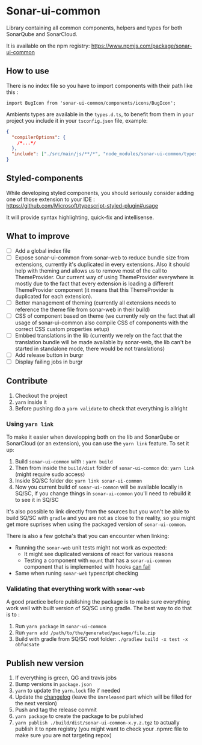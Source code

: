 # Sonar-ui-common

Library containing all common components, helpers and types for both SonarQube and SonarCloud.

It is available on the npm registry: https://www.npmjs.com/package/sonar-ui-common

## How to use

There is no index file so you have to import components with their path like this :

```Ts
import BugIcon from 'sonar-ui-common/components/icons/BugIcon';
```

Ambients types are available in the `types.d.ts`, to benefit from them in your project you include it in your `tsconfig.json` file, example:

```json
{
  "compilerOptions": {
    /*...*/
  },
  "include": ["./src/main/js/**/*", "node_modules/sonar-ui-common/types.d.ts"]
}
```

## Styled-components

While developing styled components, you should seriously consider adding one of those extension to your IDE : https://github.com/Microsoft/typescript-styled-plugin#usage

It will provide syntax highlighting, quick-fix and intellisense.

## What to improve

- [ ] Add a global index file
- [ ] Expose sonar-ui-common from sonar-web to reduce bundle size from extensions, currently it's duplicated in every extensions. Also it should help with theming and allows us to remove most of the call to ThemeProvider. Our current way of using ThemeProvider everywhere is mostly due to the fact that every extension is loading a different ThemeProvider component (it means that this ThemeProvider is duplicated for each extension).
- [ ] Better management of theming (currently all extensions needs to reference the theme file from sonar-web in their build)
- [ ] CSS of component based on theme (we currently rely on the fact that all usage of sonar-ui-common also compile CSS of components with the correct CSS custom properties setup)
- [ ] Embbed translations in the lib (currently we rely on the fact that the translation bundle will be made available by sonar-web, the lib can't be started in standalone mode, there would be not translations)
- [ ] Add release button in burgr
- [ ] Display failing jobs in burgr

## Contribute

1. Checkout the project
2. `yarn` inside it
3. Before pushing do a `yarn validate` to check that everything is allright

### Using `yarn link`
To make it easier when developping both on the lib and SonarQube or SonarCloud (or an extension), you can use the `yarn link` feature.
To set it up:

  1. Build `sonar-ui-common` with : `yarn build`
  2. Then from inside the `build/dist` folder of `sonar-ui-common` do: `yarn link` (might require sudo access)
  3. Inside SQ/SC folder do: `yarn link sonar-ui-common`
  4. Now you current build of `sonar-ui-common` will be available locally in SQ/SC, if you change things in `sonar-ui-common` you'll need to rebuild it to see it in SQ/SC

It's also possible to link directly from the sources but you won't be able to build SQ/SC with `gradle` and you are not as close to the reality, so you might get more suprises when using the packaged version of `sonar-ui-common`.

There is also a few gotcha's that you can encounter when linking: 
* Running the `sonar-web` unit tests might not work as expected:
  * It might see duplicated versions of react for various reasons
  * Testing a component with `mount` that has a `sonar-ui-common` component that is implemented with hooks [can fail](https://reactjs.org/warnings/invalid-hook-call-warning.html#duplicate-react)
* Same when runing `sonar-web` typescript checking

### Validating that everything work with `sonar-web`
A good practice before publishing the package is to make sure everything work well with built version of SQ/SC using gradle. The best way to do that is to : 

1. Run `yarn package` in `sonar-ui-common`
2. Run `yarn add /path/to/the/generated/package/file.zip`
3. Build with gradle from SQ/SC root folder: `./gradlew build -x test -x obfucsate`

## Publish new version

1. If everything is green, QG and travis jobs
2. Bump versions in `package.json`
3. `yarn` to update the `yarn.lock` file if needed
4. Update the [changelog](./CHANGELOG.md) (leave the `Unreleased` part which will be filled for the next version)
5. Push and tag the release commit
6. `yarn package` to create the package to be published
7. `yarn publish ./build/dist/sonar-ui-common-x.y.z.tgz` to actually publish it to npm registry (you might want to check your .npmrc file to make sure you are not targeting repox)
